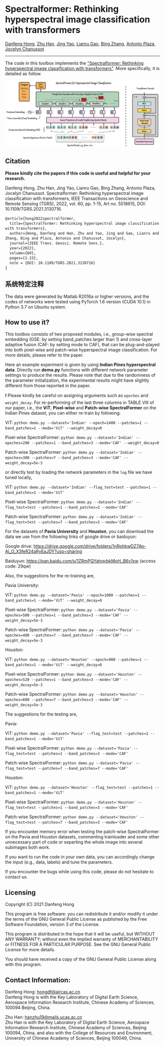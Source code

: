 # Spectralformer: Rethinking hyperspectral image classification with transformers

[Danfeng Hong](https://sites.google.com/view/danfeng-hong), [Zhu Han](https://www.researchgate.net/profile/Zhu-Han-2), [Jing Yao](https://scholar.google.com/citations?user=1SHd5ygAAAAJ&hl=en), [Lianru Gao](https://scholar.google.com/citations?hl=en&user=f6OnhtcAAAAJ), [Bing Zhang](http://english.radi.cas.cn/Education/PhDS/201401/t20140109_115415.html), [Antonio Plaza](https://scholar.google.com/citations?user=F1UAj8oAAAAJ&hl=en), [Jocelyn Chanussot](http://jocelyn-chanussot.net/)

___________

The code in this toolbox implements the ["Spectralformer: Rethinking hyperspectral image classification with transformers"](https://ieeexplore.ieee.org/document/9627165). More specifically, it is detailed as follow.

![alt text](./SpectralFormer.PNG)

Citation
---------------------

**Please kindly cite the papers if this code is useful and helpful for your research.**

Danfeng Hong, Zhu Han, Jing Yao, Lianru Gao, Bing Zhang, Antonio Plaza, Jocelyn Chanussot. Spectralformer: Rethinking hyperspectral image classification with transformers, IEEE Transactions on Geoscience and Remote Sensing (TGRS), 2022, vol. 60, pp. 1-15, Art no. 5518615, DOI: 10.1109/TGRS.2021.3130716.

    @article{hong2022spectralformer,
      title={Spectralformer: Rethinking hyperspectral image classification with transformers},
      author={Hong, Danfeng and Han, Zhu and Yao, Jing and Gao, Lianru and Zhang, Bing and Plaza, Antonio and Chanussot, Jocelyn},
      journal={IEEE Trans. Geosci. Remote Sens.},
      year={2022},
      volume={60},
      pages={1-15},
      note = {DOI: 10.1109/TGRS.2021.3130716}
    }
    
系统特定注释
---------------------
The data were generated by Matlab R2016a or higher versions, and the codes of networks were tested using PyTorch 1.6 version (CUDA 10.1) in Python 3.7 on Ubuntu system.

How to use it?
---------------------
This toolbox consists of two proposed modules, i.e., group-wise spectral embedding (GSE: by setting band_patches larger than 1) and cross-layer adaptive fusion (CAF: by setting mode to CAF), that can be plug-and-played into both pixel-wise and patch-wise hyperspectral image classification. For more details, please refer to the paper.

Here an example experiment is given by using **Indian Pines hyperspectral data**. Directly run **demo.py** functions with different network parameter settings to produce the results. Please note that due to the randomness of the parameter initialization, the experimental results might have slightly different from those reported in the paper.

:exclamation: Please kindly be careful on assigning arguments such as `epoches` and `weight_decay`. For re-performing of the last three columns in TABLE VIII of our paper, i.e., the **ViT**, **Pixel-wise** and **Patch-wise SpectralFormer** on the Indian Pines dataset, you can either re-train by following:

ViT: `python demo.py --dataset='Indian' --epoch=1400 --patches=1 --band_patches=1 --mode='ViT' --weight_decay=0`

Pixel-wise SpectralFormer: `python demo.py --dataset='Indian' --epoches=290 --patches=1 --band_patches=3 --mode='CAF' --weight_decay=0`

Patch-wise SpectralFormer: `python demo.py --dataset='Indian' --epoches=300 --patches=7 --band_patches=3 --mode='CAF' --weight_decay=5e-3`

or directly test by loading the network parameters in the `log` file we have tuned locally,

ViT: `python demo.py --dataset='Indian' --flag_test=test --patches=1 --band_patches=1 --mode='ViT'`

Pixel-wise SpectralFormer: `python demo.py --dataset='Indian' --flag_test=test --patches=1 --band_patches=3 --mode='CAF'`

Patch-wise SpectralFormer: `python demo.py --dataset='Indian' --flag_test=test --patches=7 --band_patches=3 --mode='CAF'`

For the datasets of **Pavia University** and **Houston**, you can download the data we use from the following links of google drive or baiduyun:

Google drive: https://drive.google.com/drive/folders/1nRphkwDZ74p-Al_O_X3feR24aRyEaJDY?usp=sharing

Baiduyun: https://pan.baidu.com/s/1ZRmPQYahqvbkMoH_B6v1xw (access code: 29qw)

Also, the suggestions for the re-training are,

Pavia University:

ViT: `python demo.py --dataset='Pavia' --epoch=1000 --patches=1 --band_patches=1 --mode='ViT' --weight_decay=0`

Pixel-wise SpectralFormer: `python demo.py --dataset='Pavia' --epoches=500 --patches=1 --band_patches=3 --mode='CAF' --weight_decay=5e-3`

Patch-wise SpectralFormer: `python demo.py --dataset='Pavia' --epoches=480 --patches=7 --band_patches=7 --mode='CAF' --weight_decay=5e-3`

Houston:

ViT: `python demo.py --dataset='Houston' --epoch=900 --patches=1 --band_patches=1 --mode='ViT' --weight_decay=0`

Pixel-wise SpectralFormer: `python demo.py --dataset='Houston' --epoches=520 --patches=1 --band_patches=3 --mode='CAF' --weight_decay=5e-3`

Patch-wise SpectralFormer: `python demo.py --dataset='Houston' --epoches=600 --patches=7 --band_patches=3 --mode='CAF' --weight_decay=5e-3`

The suggestions for the testing are,

Pavia:

ViT: `python demo.py --dataset='Pavia' --flag_test=test --patches=1 --band_patches=1 --mode='ViT'`

Pixel-wise SpectralFormer: `python demo.py --dataset='Pavia' --flag_test=test --patches=1 --band_patches=3 --mode='CAF'`

Patch-wise SpectralFormer: `python demo.py --dataset='Pavia' --flag_test=test --patches=7 --band_patches=7 --mode='CAF'`

Houston:

ViT: `python demo.py --dataset='Houston' --flag_test=test --patches=1 --band_patches=1 --mode='ViT'`

Pixel-wise SpectralFormer: `python demo.py --dataset='Houston' --flag_test=test --patches=1 --band_patches=3 --mode='CAF'`

Patch-wise SpectralFormer: `python demo.py --dataset='Houston' --flag_test=test --patches=7 --band_patches=3 --mode='CAF'`

If you encounter memory error when testing the patch-wise SpectralFormer on the Pavia and Houston datasets, commenting trainloader and some other unnecessary part of code or separting the whole image into several subimages both work.

If you want to run the code in your own data, you can accordingly change the input (e.g., data, labels) and tune the parameters.

If you encounter the bugs while using this code, please do not hesitate to contact us.

Licensing
---------

Copyright (C) 2021 Danfeng Hong

This program is free software: you can redistribute it and/or modify it under the terms of the GNU General Public License as published by the Free Software Foundation, version 3 of the License.

This program is distributed in the hope that it will be useful, but WITHOUT ANY WARRANTY; without even the implied warranty of MERCHANTABILITY or FITNESS FOR A PARTICULAR PURPOSE. See the GNU General Public License for more details.

You should have received a copy of the GNU General Public License along with this program.

Contact Information:
--------------------

Danfeng Hong: hongdf@aircas.ac.cn<br>
Danfeng Hong is with the Key Laboratory of Digital Earth Science, Aerospace Information Research Institute, Chinese Academy of Sciences, 100094 Beijing, China. 

Zhu Han: hanzhu19@mails.ucas.ac.cn<br>
Zhu Han is with the Key Laboratory of Digital Earth Science, Aerospace Information Research Institute, Chinese Academy of Sciences, Beijing 100094, China, and also with the College of Resources and Environment, University of Chinese Academy of Sciences, Beijing 100049, China.
